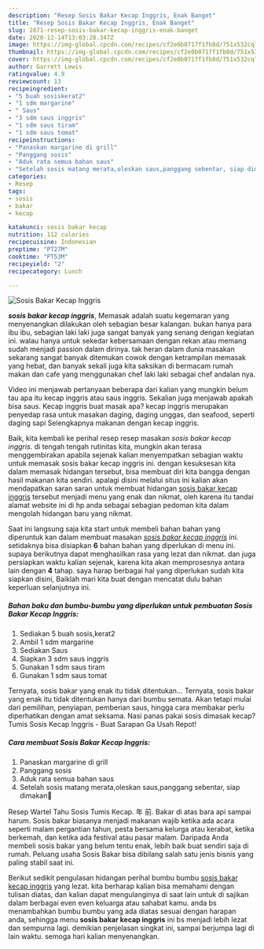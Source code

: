 ```yaml
---
description: "Resep Sosis Bakar Kecap Inggris, Enak Banget"
title: "Resep Sosis Bakar Kecap Inggris, Enak Banget"
slug: 2871-resep-sosis-bakar-kecap-inggris-enak-banget
date: 2020-12-14T13:03:28.347Z
image: https://img-global.cpcdn.com/recipes/cf2e0b0717f1fb8d/751x532cq70/sosis-bakar-kecap-inggris-foto-resep-utama.jpg
thumbnail: https://img-global.cpcdn.com/recipes/cf2e0b0717f1fb8d/751x532cq70/sosis-bakar-kecap-inggris-foto-resep-utama.jpg
cover: https://img-global.cpcdn.com/recipes/cf2e0b0717f1fb8d/751x532cq70/sosis-bakar-kecap-inggris-foto-resep-utama.jpg
author: Garrett Lewis
ratingvalue: 4.9
reviewcount: 13
recipeingredient:
- "5 buah sosiskerat2"
- "1 sdm margarine"
- " Saus"
- "3 sdm saus inggris"
- "1 sdm saus tiram"
- "1 sdm saus tomat"
recipeinstructions:
- "Panaskan margarine di grill"
- "Panggang sosis"
- "Aduk rata semua bahan saus"
- "Setelah sosis matang merata,oleskan saus,panggang sebentar, siap dimakan🤤"
categories:
- Resep
tags:
- sosis
- bakar
- kecap

katakunci: sosis bakar kecap 
nutrition: 112 calories
recipecuisine: Indonesian
preptime: "PT27M"
cooktime: "PT53M"
recipeyield: "2"
recipecategory: Lunch

---
```



![Sosis Bakar Kecap Inggris](https://img-global.cpcdn.com/recipes/cf2e0b0717f1fb8d/751x532cq70/sosis-bakar-kecap-inggris-foto-resep-utama.jpg)

<b><i>sosis bakar kecap inggris</i></b>, Memasak adalah suatu kegemaran yang menyenangkan dilakukan oleh sebagian besar kalangan. bukan hanya para ibu ibu, sebagian laki laki juga sangat banyak yang senang dengan kegiatan ini. walau hanya untuk sekedar kebersamaan dengan rekan atau memang sudah menjadi passion dalam dirinya. tak heran dalam dunia masakan sekarang sangat banyak ditemukan cowok dengan ketrampilan memasak yang hebat, dan banyak sekali juga kita saksikan di bermacam rumah makan dan cafe yang menggunakan chef laki laki sebagai chef andalan nya.

Video ini menjawab pertanyaan beberapa dari kalian yang mungkin belum tau apa itu kecap inggris atau saus inggris. Sekalian juga menjawab apakah bisa saus. Kecap inggris buat masak apa? kecap inggris merupakan penyedap rasa untuk masakan daging, daging unggas, dan seafood, seperti daging sapi Selengkapnya makanan dengan kecap inggris.

Baik, kita kembali ke perihal resep resep masakan <i>sosis bakar kecap inggris</i>. di tengah tengah rutinitas kita, mungkin akan terasa menggembirakan apabila sejenak kalian menyempatkan sebagian waktu untuk memasak sosis bakar kecap inggris ini. dengan kesuksesan kita dalam memasak hidangan tersebut, bisa membuat diri kita bangga dengan hasil makanan kita sendiri. apalagi disini melalui situs ini kalian akan mendapatkan saran saran untuk membuat hidangan <u>sosis bakar kecap inggris</u> tersebut menjadi menu yang enak dan nikmat, oleh karena itu tandai alamat website ini di hp anda sebagai sebagian pedoman kita dalam mengolah hidangan baru yang nikmat.


Saat ini langsung saja kita start untuk membeli bahan bahan yang diperuntuk kan dalam membuat masakan <u><i>sosis bakar kecap inggris</i></u> ini. setidaknya bisa disiapkan <b>6</b> bahan bahan yang diperlukan di menu ini. supaya berikutnya dapat menghasilkan rasa yang lezat dan nikmat. dan juga persiapkan waktu kalian sejenak, karena kita akan memprosesnya antara lain dengan <b>4</b> tahap. saya harap berbagai hal yang diperlukan sudah kita siapkan disini, Baiklah mari kita buat dengan mencatat dulu bahan keperluan selanjutnya ini.

<!--inarticleads1-->

##### Bahan baku dan bumbu-bumbu yang diperlukan untuk pembuatan Sosis Bakar Kecap Inggris:

1. Sediakan 5 buah sosis,kerat2
1. Ambil 1 sdm margarine
1. Sediakan  Saus
1. Siapkan 3 sdm saus inggris
1. Gunakan 1 sdm saus tiram
1. Gunakan 1 sdm saus tomat


Ternyata, sosis bakar yang enak itu tidak ditentukan… Ternyata, sosis bakar yang enak itu tidak ditentukan hanya dari bumbu semata. Akan tetapi mulai dari pemilihan, penyiapan, pemberian saus, hingga cara membakar perlu diperhatikan dengan amat seksama. Nasi panas pakai sosis dimasak kecap? Tumis Sosis Kecap Inggris - Buat Sarapan Ga Usah Repot! 

<!--inarticleads2-->

##### Cara membuat Sosis Bakar Kecap Inggris:

1. Panaskan margarine di grill
1. Panggang sosis
1. Aduk rata semua bahan saus
1. Setelah sosis matang merata,oleskan saus,panggang sebentar, siap dimakan🤤


Resep Wartel Tahu Sosis Tumis Kecap. 年 前. Bakar di atas bara api sampai harum. Sosis bakar biasanya menjadi makanan wajib ketika ada acara seperti malam pergantian tahun, pesta bersama kelurga atau kerabat, ketika berkemah, dan ketika ada festival atau pasar malam. Daripada Anda membeli sosis bakar yang belum tentu enak, lebih baik buat sendiri saja di rumah. Peluang usaha Sosis Bakar bisa dibilang salah satu jenis bisnis yang paling stabil saat ini. 

Berikut sedikit pengulasan hidangan perihal bumbu bumbu <u>sosis bakar kecap inggris</u> yang lezat. kita berharap kalian bisa memahami dengan tulisan diatas, dan kalian dapat mengulanginya di saat lain untuk di sajikan dalam berbagai even even keluarga atau sahabat kamu. anda bs menambahkan bumbu bumbu yang ada diatas sesuai dengan harapan anda, sehingga menu <b>sosis bakar kecap inggris</b> ini bs menjadi lebih lezat dan sempurna lagi. demikian penjelasan singkat ini, sampai berjumpa lagi di lain waktu. semoga hari kalian menyenangkan.
